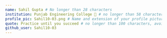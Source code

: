 ```yaml
---
name: Sahil Gupta # No longer than 28 characters
institution: Punjab Engineering College 🚩 # no longer than 58 characters
profile_pic: Sahil10-03.png # Name and extension of your profile picture(ex. mona.png) The picture must be squared and 544px on width and height.
quote: Practice until you succeed # no longer than 100 characters, avoid using quotes(") to guarantee the format remains the same.
github_user: Sahil10-03
---
```

